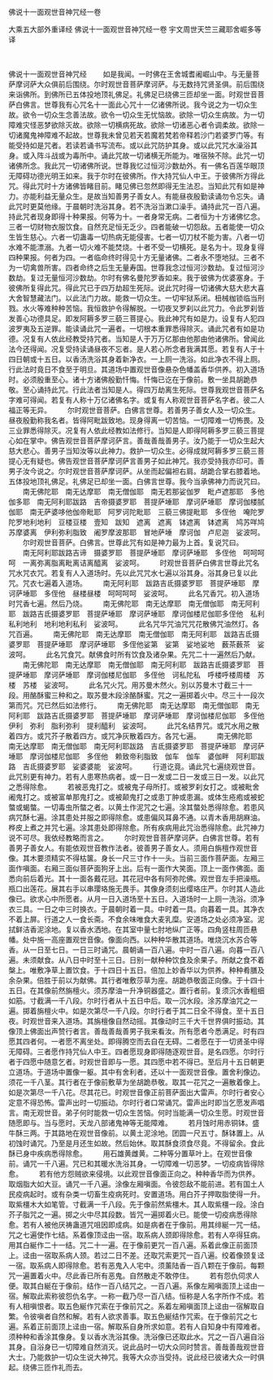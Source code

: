 佛说十一面观世音神咒经一卷


大乘五大部外重译经
佛说十一面观世音神咒经一卷
宇文周世天竺三藏耶舍崛多等译


　　

佛说十一面观世音神咒经
　　如是我闻。一时佛在王舍城耆阇崛山中。与无量菩萨摩诃萨大众俱前后围绕。尔时观世音菩萨摩诃萨。与无数持咒贤圣俱。前后围绕来诣佛所。到佛所已五体投地顶礼佛足。礼佛足已绕佛三匝却坐一面。时观世音菩萨白佛言。世尊我有心咒名十一面此心咒十一亿诸佛所说。我今说之为一切众生故。欲令一切众生念善法故。欲令一切众生无忧恼故。欲除一切众生病故。为一切障难灾怪恶梦欲除灭故。欲除一切横病死故。欲除一切诸恶心者令调柔故。欲除一切诸魔鬼神障难不起故。世尊我未曾见若天若魔若梵若帝释若沙门若婆罗门等。有能受持如是咒者。若读若诵书写流布。或以此咒防护其身。或以此咒咒水澡浴其身。或入阵斗战或为毒所中。诵此咒故一切诸横无所能为。唯宿殃不除。此咒一切诸佛所念。我此咒一切诸佛所说。世尊我忆过恒河沙数劫外。有一佛名百莲华眼顶无障碍功德光明王如来。我于尔时在彼佛所。作大持咒仙人中王。于彼佛所方得此咒。得此咒时十方诸佛皆睹目前。睹见佛已忽然即得无生法忍。当知此咒有如是神力。亦能利益无量众生。是故当知善男子善女人。有能昼夜殷勤读诵勿令忘失。诵此咒时更莫他缘。于晨朝时洗浴其身。若不洗浴当漱口澡手。诵持此咒一百八遍。持此咒者现身即得十种果报。何等为十。一者身常无病。二者恒为十方诸佛忆念。三者一切财物衣服饮食。自然充足恒无乏少。四者能破一切怨敌。五者能使一切众生皆生慈心。六者一切蛊毒一切热病无能侵害。七者一切刀杖不能为害。八者一切水难不能漂溺。九者一切火难不能焚烧。十者不受一切横死。是名为十。现身复得四种果报。何者为四。一者临命终时得见十方无量诸佛。二者永不堕地狱。三者不为一切禽兽所害。四者命终之后生无量寿国。世尊我念过恒河沙数劫。复过恒河沙数劫。复过无量恒河沙数劫。尔时有佛名曼陀罗香如来。我于彼佛为优婆塞身。于彼佛所复得此咒。得此咒已于四万劫超生死际。说此咒时得一切诸佛大慈大悲大喜大舍智慧藏法门。以此法门力故。能救一切众生。一切牢狱系闭。杻械枷锁临当刑戮。水火等难种种苦恼。我恒救护令得解脱。一切夜叉罗刹以此咒力。令此罗刹皆发善心功德具足。即发阿耨多罗三藐三菩提心。我此神咒有如是力。设复有人犯四波罗夷及五逆罪。能读诵此咒一遍者。一切根本重罪悉得除灭。诵此咒者有如是功德。况复有人依此经教受持咒者。当知是人于万万亿那由他那由他诸佛所。曾闻此法今还得闻。况复受持读诵昼夜不忘者。是人若心所念者我满其愿。若复有人于十四日朝或十五日。以香汤洗浴其身着新净衣。一上厕一洗浴。如此净衣不得上厕。行此法时竟日不食至于明旦。其道场中置观世音像悬杂色幡盖香华供养。初入道场时。必须殷重至心。诸十方诸佛殷勤忏悔。忏悔已讫在于像前。敷一坐具胡跪恭敬。至心诵持此咒。行此法者当知是人。得四万劫离生死际。世尊我观世音菩萨名字难可得闻。若复有人称十万亿诸佛名字。或复有人称观世音菩萨名字者。彼二人福正等无异。
　　尔时观世音菩萨。白佛言世尊。若善男子善女人及一切众生。昼夜殷勤称我名者。皆得阿毗跋致地。现身得离一切苦恼。一切障难一切怖畏。及三业罪悉得除灭。况复有人依此经教如法修行。当知是人即得阿耨多罗三藐三菩提心如在掌中。佛告观世音菩萨摩诃萨言。善哉善哉善男子。汝乃能于一切众生起大慈大悲心。善男子当知汝等以此神力。救护一切众生。必得成就阿耨多罗三藐三菩提心无有疑也。佛告观世音菩萨摩诃萨言善男子如此神咒。我亦受持我亦印可。善男子汝今说之。尔时观世音菩萨摩诃萨。从坐而起偏袒右肩。胡跪合掌右膝着地。五体投地顶礼佛足。礼佛足已却坐一面。白佛言世尊。我今当承佛神力而说咒曰。
　　南无佛陀耶　南无达摩耶　南无僧伽耶　南无若那娑伽罗　毗卢遮那耶　多他伽多耶　南无阿利耶跋路　吉帝摄婆罗耶　菩提萨埵耶　摩诃萨埵耶　摩诃伽楼腻伽耶　南无萨婆哆他伽帝毗耶　阿罗诃陀毗耶　三藐三佛提毗耶　多侄他　唵陀罗陀罗地利地利　豆楼豆楼　壹知　跋知　遮离　遮离　钵遮离　钵遮离　鸠苏咩鸠苏摩婆离　伊利弥利脂致　阇罗摩波那耶　冒地萨埵　摩诃伽　卢尼迦　娑波呵。
　　尔时观世音菩萨。白佛言。世尊此咒有如是神力最为上首。复说咒曰。
　　南无阿利耶跋路吉谛　摄婆罗耶　菩提萨埵耶　摩诃萨埵耶　多侄他　呵呵呵呵　一离弥离脂离毗离诘离醯离　娑波呵。
　　时观世音菩萨白佛言世尊此咒名咒水咒衣咒。若复有人入道场时。先以此咒咒水七遍以浴其身。浴其身已复以此咒。咒衣七遍着入道场。
　　南无阿利耶　跋路吉氐摄婆罗耶　菩提萨埵耶　摩诃萨埵耶　多侄他　昼楼昼楼　呵呵呵呵　娑波呵。
　　此名咒香咒。初入道场时咒香七遍。然后乃烧。
　　南无佛陀耶　南无达摩耶　南无僧伽耶　南无阿利耶　跋路吉氐摄婆罗耶　菩提萨埵耶　摩诃萨埵耶　摩诃伽楼尼伽耶多侄他　私利私利地利　地利地利私利　娑波呵。
　　此名咒华咒油咒咒花散佛咒油然灯。各咒百遍。
　　南无佛陀耶　南无达摩耶　南无僧伽耶　南无阿利耶　跋路吉氐摄婆罗耶　菩提萨埵耶　摩诃萨埵耶　多侄他娑第　娑第　娑地娑地　薮茶薮茶　娑波呵。
　　此名咒食咒。献佛食时所有饮食及诸杂果。先咒二十一遍然后乃献。
　　南无佛陀耶　南无达摩耶　南无僧伽耶　南无阿利耶　跋路吉氐摄婆罗耶　菩提萨埵耶　摩诃萨埵耶　摩诃伽楼尼伽耶　多侄他　诃私陀私　呼楼呼楼周楼　苏楼　苏楼　娑波呵。
　　此名咒火咒。用苏曼木然火。别以苏曼木寸截三十一段。用酪酥蜜三种和之。取苏曼木段涂酪酥蜜。咒之一遍掷着火中。尽三十一段次第而咒。咒已然后如法修行。
　　南无佛陀耶　南无达摩耶　南无僧伽耶　南无阿利耶　跋路吉氐摄婆罗耶　菩提萨埵耶　摩诃萨埵耶　摩诃伽楼尼伽耶　多侄他　伊利　弥利　脂利弥利　提利醯利　娑波呵。
　　此咒名结界咒。或咒水用之散着四方。或咒芥子散着四方。或咒净灰散着四方。各咒七遍。
　　南无佛陀耶　南无达摩耶　南无僧伽耶　南无阿利耶跋路　吉氐摄婆罗耶　菩提萨埵耶　摩诃萨埵耶　摩诃伽楼尼伽耶　多侄他　赖致帝利脂致　伽车　伽车　婆伽畔　阿利耶跋路　吉氐摄婆罗耶　娑婆婆能　娑波呵。
　　行道讫竟。诵此咒七遍绕观世音。此咒别更有神力。若有人患寒热病者。或一日一发或二日一发或三日一发。以此咒之悉得除愈。
　　若被恶鬼打之。或被鬼子母所打。或被罗刹女打之。或被毗舍阇鬼打之。或被富单那鬼打之。或被颠鬼打之或患丁肿或患漏。或体生疮疱或被蛇螫或蝎螫。一切毒虫所螫之者。以黄土作泥咒之七遍。涂其螫处悉得除愈。若患风病咒酥七遍。涂其患处并服之即得除愈。或患偏风耳鼻不通。以青木香用胡麻油。桦皮上煮之并咒七遍。涂其患处即得除愈。所有疾病用此咒治悉得除愈。此咒神力说不可尽。我依经教略而言之。
　　尔时观世音菩萨摩诃萨。白佛言世尊。若有善男子善女人。有能依观世音教作法者。彼善男子善女人。须用白旃檀作观世音像。其木要须精实不得枯箧。身长一尺三寸作十一头。当前三面作菩萨面。左厢三面作嗔面。右厢三面似菩萨面狗牙上出。后有一面作大笑面。顶上一面作佛面。面悉向前后着光。其十一面各戴花冠。其花冠中各有阿弥陀佛。观世音左手把澡瓶。瓶口出莲花。展其右手以串璎珞施无畏手。其像身须刻出缨珞庄严。尔时其人造此像已。欲求心中所愿者。从月一日入道场至十五日。入道场时一上厕一洗浴。须净衣三具。一日之中三时换衣。于晨朝时着一具。中时着一具。向暮着一具。其净衣不着上屏。行道之人一食长斋。不食余味唯食大麦乳糜。安道场之处必须净室。泥拭鲜洁香泥涂地。复以香水洒地。在其室中量七肘地纵广正等。四角竖柱周匝悬幡。处中施一高座置观世音像。像面向西。以种种华散其道场。唯烧沉水苏合等香。从一日至七日。一日三时诵咒。晨朝诵一百八遍。中时一百八遍。向暮一百八遍。未须献食。从八日中时至十三日。日别一献种种饮食及余果子。所献之食不着槃上。唯敷净草上置饮食。于十四日十五日。倍加上妙香华以为供养。种种肴膳及余杂果。倍胜于前以为献佛。其行者唯敷莎草为座。胡跪恭敬面正向像。于十四十五日。在其像前然旃檀火。须苏摩油一升净铜器盛之。置行者前。复须沉水香粗细如筋。寸截满一千八段。尔时行者从十五日中后。取一沉水段。涂苏摩油咒之一遍。掷着旃檀火中。如是次第尽一千八段。尔时行者于其二日全不得食。至十五日夜。时观世音来入道场。其旃檀像自然动摇。其像动时三千大千世界俱时振动。其像顶上佛面出声赞行者言。善哉善哉善男子我来看汝。所有愿者今悉满足。时有四愿其四者何。一者愿不离坐处。即得腾空而去自在无碍。二者愿在于一切贤圣中得无障碍。三者愿作持咒仙人中王。四者愿现身即得随逐观世音。是名四愿。尔时行者于四愿中随意乞者。时观世音即与一愿。其四愿中若不得已。至后月十五日朝更立道场。于道场中置像一躯。其中有舍利者。还以十一面观世音像。置舍利像边。须花一千八茎。其行者在于像前敷草为坐胡跪恭敬。取其一花咒之一遍散着像上。如是次第尽一千八花。尽其花已。时观世音像正前菩萨面出大雷声。尔时行者安心定意不得恐怖。雷声出时一切振动。尔时行者口常诵咒。雷声出时即当乞愿发声唱言。南无观世音。弟子何时能救一切众生苦恼。何时当能满一切众生愿。时观世音随愿即与。当与愿时。天龙八部诸鬼神等无能障难。
　　若月蚀时用赤铜钵。盛牛酥三两。于其路地在观世音像前。以黄土泥涂地。团圆一尺五寸。酥钵置上。从初蚀时诵咒。乃至是月还生如故。然后始休。取其酥食须食尽竟。不得留余。食此酥已身中疾病悉得除愈。
　　用石雄黄雌黄。二种等分置草叶上。在观世音像前。诵咒一千八遍。咒已和其暖水洗浴其身。一切障难一切恶梦。一切疫病皆得除愈。
　　若有他方怨贼欲来侵境。以此观世音像面正向之。种种香华而为供养。取烟脂大如大豆。诵咒一千八遍。涂像左厢嗔面。令彼怨敌不能前进。若有国土人民疫病起时。或有杂类一切畜生疫病死时。安置道场。用白芥子押取脂使得一升。取紫橿木大如笔管。寸截满一千八段。先于像前然紫橿木。其人取紫橿一段。涂白芥子脂咒之一遍。掷之火中尽其段数。皆咒一遍掷着火已。能使一切疫病悉得除愈。若有人被他厌祷蛊道咒咀因即成病。如是病者在于像前。用其绯綖一咒一结。咒之七遍使作七结。系着像顶迳由一宿。取系病人颈即得除愈。若有人卒得狂病。用其白綖作二十一结。咒二十一遍。在于像前更咒一百八遍。系着此像正前面顶上。迳由一宿取系病人颈。若过二日不差。还取咒索更咒一百八遍。绞着像颈复迳一宿。取系病人即得除愈。若有恶鬼入人宅中。须薰陆香一百八颗在于像前。每颗咒一遍置着火中。尽此香已所有恶鬼。自然散走不敢停住。
　　若有怨仇伺求人便。取其白綖在于像前。结作一百八结咒之。一百八遍。系像左厢嗔面顶上迳由一宿。解取此索称彼怨仇名字。一称一截乃尽一百八结。恒称是人名字所作不成。若有人相嗔恨者。取五色綖作咒索在于像前咒之。系着左厢嗔面顶上迳由一宿解取自繁。令彼嗔者自然和解。若有人欲求善事。取五色綖结作咒索。在于像前咒之七遍。系着正前面顶上迳由一宿。解取系自身所求如意。若有人自知身中有障难者。须种种和香涂其像身。复以香水洗浴其像。洗浴像已还取此水。咒之一百八遍自浴其身。自浴身已一切障难自然消灭。说此品时一切大众同时赞言。善哉善哉观世音大士。乃能救护一切众生说大神咒。我等大众亦当受持。说此经已彼诸大众一时俱起。绕佛三匝作礼而去。


